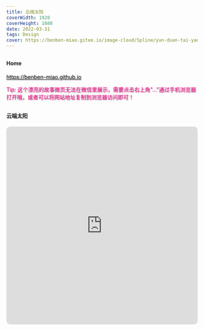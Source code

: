```yaml
---
title: 云端太阳
coverWidth: 1920
coverHeight: 1080
date: 2022-03-31
tags: Design
cover: https://benben-miao.gitee.io/image-cloud/Spline/yun-duan-tai-yang.png
---
```


<!-- <div style="background-color: #eeeeee; width: 120px; padding:5px 20px; border-radius: 3px;">Read More</div> -->
<!-- more -->

## 
#### Home
<div class="card">
  <a href="https://benben-miao.github.io" style="text-shadow: 1px 1px 3px #888;">https://benben-miao.github.io</a>
  <p style="text-shadow: 1px 1px 3px #888; color: #ff0088;">Tip: 这个漂亮的故事微页无法在微信里展示，需要点击右上角"..."通过手机浏览器打开哦，或者可以将网站地址复制到浏览器访问即可！</p>
</div>

## 
#### 云端太阳
<div class="frame">
  <iframe frameborder="0" allowfullscreen mozallowfullscreen="true" webkitallowfullscreen="true" allow="fullscreen; autoplay; vr" 
  style="width: 100%; height: 520px; border-radius: 10px;" 
  src="https://13986598.fkwcd.cn/index.jsp?id=daqp6Z38&qr=">
  </iframe>
</div>